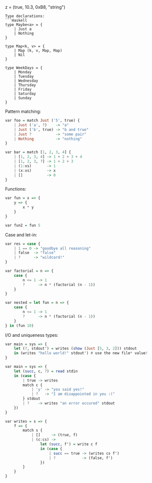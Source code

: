  z = (true, 10.3, 0xB8, "string")
```
Type declarations:
```Haskell
type Maybe<a> = {
    | Just a
    | Nothing
}

type Map<k, v> = {
    | Map (k, v, Map, Map)
    | Nil
}

type WeekDays = {
    | Monday
    | Tuesday
    | Wednesday
    | Thursday
    | Friday
    | Saturday
    | Sunday
}
```
Pattern matching:
```Haskell
var foo = match Just ('5', true) {
    | Just ('a', ?)    -> "a"
    | Just ('b', true) -> "b and true"
    | Just ?           -> "some pair"
    | Nothing          -> "nothing"
}

var bar = match [1, 2, 3, 4] {
    | [1, 2, 3, 4] -> 1 + 2 + 3 + 4
    | [1, 2, 3, ?] -> 1 + 2 + 3
    | (1:xs)       -> 1
    | (x:xs)       -> x
    | []           -> 0
}
```
Functions:
```Haskell
var fun = x => {
    y => {
        x * y
    }
}

var fun2 = fun 5
```
Case and let-in:
```Haskell
var res = case {
    | 1 == 0 -> "goodbye all reasoning"
    | false  -> "false"
    | ?      -> "wildcard!"
}

var factorial = n => {
    case {
        n <= 1 -> 1
        ?      -> n * (factorial (n - 1))
    }
}

var nested = let fun = n => {
    case {
        n <= 1 -> 1
        ?      -> n * (factorial (n - 1))
    }
} in (fun 10)
```
I/O and uniqueness types:
```Haskell
var main = sys => {
    let (?, stdout') = writes (show (Just [5, 3, 2])) stdout
    in (writes "hello world!" stdout') # use the new file* value!
}

var main = sys => {
    let (succ, c, ?) = read stdin
    in (case {
        | true -> writes
        match c {
            | 'y' -> "you said yes!"
            | ?   -> "I am disappointed in you :("
        } stdout
        | ?    -> writes "an error occured" stdout
    })
}

var writes = s => {
    f => {
        match s {
            | []     -> (true, f)
            | (c:cs) -> 
                let (succ, f') = write c f 
                in (case {
                    | succ == true -> (writes cs f')
                    | ?            -> (false, f') 
                })
        }
    }
}
```
